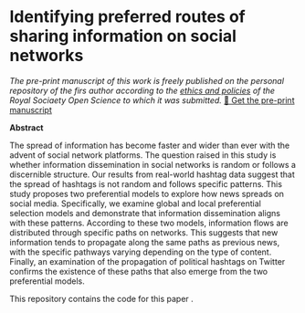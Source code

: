 
# Identifying preferred routes of sharing information on social networks

*The pre-print manuscript of this work is freely published on the personal repository of the firs author according to the [ethics and policies](https://royalsociety.org/journals/ethics-policies/media-embargo/) of the Royal Sociaety Open Science to which it was submitted.*
[📄 Get the pre-print manuscript](https://github.com/rozhinmkian/code-for-social-preferred-routes-2025/blob/main/Identifying_preferred_routes_of_sharing_information_on_social_networks%20(4).pdf)


**Abstract**

The spread of information has become faster and wider than ever with the advent of social network platforms. The question raised in this study is whether information dissemination in social networks is random or follows a discernible structure. Our results from real-world hashtag data suggest that the spread of hashtags is not random and follows specific patterns. This study proposes two preferential models to explore how news spreads on social media. Specifically, we examine global and local preferential selection models and demonstrate that information dissemination aligns with these patterns. According to these two models, information flows are distributed through specific paths on networks. This suggests that new information tends to propagate along the same paths as previous news, with the specific pathways varying depending on the type of content. Finally, an examination of the propagation of political hashtags on Twitter confirms the existence of these paths that also emerge from the two preferential models.

This repository contains the code for this paper .
